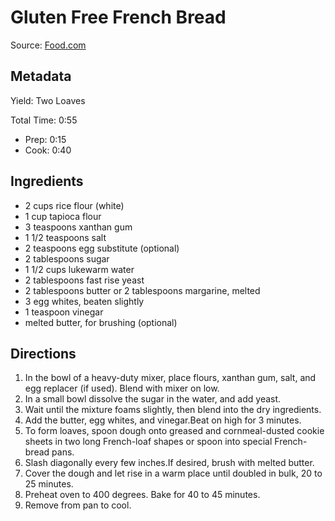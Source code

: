 Gluten Free French Bread
========================
Source: [Food.com](http://www.food.com/recipe/gluten-free-french-bread-180306)

Metadata
--------
Yield: Two Loaves

Total Time: 0:55
* Prep: 0:15
* Cook: 0:40

Ingredients
-----------
* 2 cups rice flour (white)
* 1 cup tapioca flour
* 3 teaspoons xanthan gum
* 1 1/2 teaspoons salt
* 2 teaspoons egg substitute (optional)
* 2 tablespoons sugar
* 1 1/2 cups lukewarm water
* 2 tablespoons fast rise yeast
* 2 tablespoons butter or 2 tablespoons margarine, melted
* 3 egg whites, beaten slightly
* 1 teaspoon vinegar
* melted butter, for brushing (optional)

Directions
----------
1. In the bowl of a heavy-duty mixer, place flours, xanthan gum, salt, and egg replacer (if used). Blend with mixer on low.
2. In a small bowl dissolve the sugar in the water, and add yeast.
3. Wait until the mixture foams slightly, then blend into the dry ingredients.
4. Add the butter, egg whites, and vinegar.Beat on high for 3 minutes.
5. To form loaves, spoon dough onto greased and cornmeal-dusted cookie sheets in two long French-loaf shapes or spoon into special French-bread pans.
6. Slash diagonally every few inches.If desired, brush with melted butter.
7. Cover the dough and let rise in a warm place until doubled in bulk, 20 to 25 minutes.
8. Preheat oven to 400 degrees. Bake for 40 to 45 minutes.
9. Remove from pan to cool.
